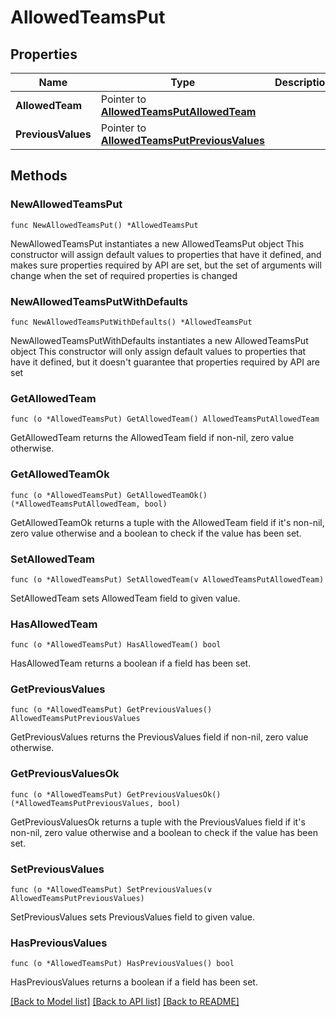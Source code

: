 # AllowedTeamsPut

## Properties

Name | Type | Description | Notes
------------ | ------------- | ------------- | -------------
**AllowedTeam** | Pointer to [**AllowedTeamsPutAllowedTeam**](AllowedTeamsPutAllowedTeam.md) |  | [optional] 
**PreviousValues** | Pointer to [**AllowedTeamsPutPreviousValues**](AllowedTeamsPutPreviousValues.md) |  | [optional] 

## Methods

### NewAllowedTeamsPut

`func NewAllowedTeamsPut() *AllowedTeamsPut`

NewAllowedTeamsPut instantiates a new AllowedTeamsPut object
This constructor will assign default values to properties that have it defined,
and makes sure properties required by API are set, but the set of arguments
will change when the set of required properties is changed

### NewAllowedTeamsPutWithDefaults

`func NewAllowedTeamsPutWithDefaults() *AllowedTeamsPut`

NewAllowedTeamsPutWithDefaults instantiates a new AllowedTeamsPut object
This constructor will only assign default values to properties that have it defined,
but it doesn't guarantee that properties required by API are set

### GetAllowedTeam

`func (o *AllowedTeamsPut) GetAllowedTeam() AllowedTeamsPutAllowedTeam`

GetAllowedTeam returns the AllowedTeam field if non-nil, zero value otherwise.

### GetAllowedTeamOk

`func (o *AllowedTeamsPut) GetAllowedTeamOk() (*AllowedTeamsPutAllowedTeam, bool)`

GetAllowedTeamOk returns a tuple with the AllowedTeam field if it's non-nil, zero value otherwise
and a boolean to check if the value has been set.

### SetAllowedTeam

`func (o *AllowedTeamsPut) SetAllowedTeam(v AllowedTeamsPutAllowedTeam)`

SetAllowedTeam sets AllowedTeam field to given value.

### HasAllowedTeam

`func (o *AllowedTeamsPut) HasAllowedTeam() bool`

HasAllowedTeam returns a boolean if a field has been set.

### GetPreviousValues

`func (o *AllowedTeamsPut) GetPreviousValues() AllowedTeamsPutPreviousValues`

GetPreviousValues returns the PreviousValues field if non-nil, zero value otherwise.

### GetPreviousValuesOk

`func (o *AllowedTeamsPut) GetPreviousValuesOk() (*AllowedTeamsPutPreviousValues, bool)`

GetPreviousValuesOk returns a tuple with the PreviousValues field if it's non-nil, zero value otherwise
and a boolean to check if the value has been set.

### SetPreviousValues

`func (o *AllowedTeamsPut) SetPreviousValues(v AllowedTeamsPutPreviousValues)`

SetPreviousValues sets PreviousValues field to given value.

### HasPreviousValues

`func (o *AllowedTeamsPut) HasPreviousValues() bool`

HasPreviousValues returns a boolean if a field has been set.


[[Back to Model list]](../README.md#documentation-for-models) [[Back to API list]](../README.md#documentation-for-api-endpoints) [[Back to README]](../README.md)


